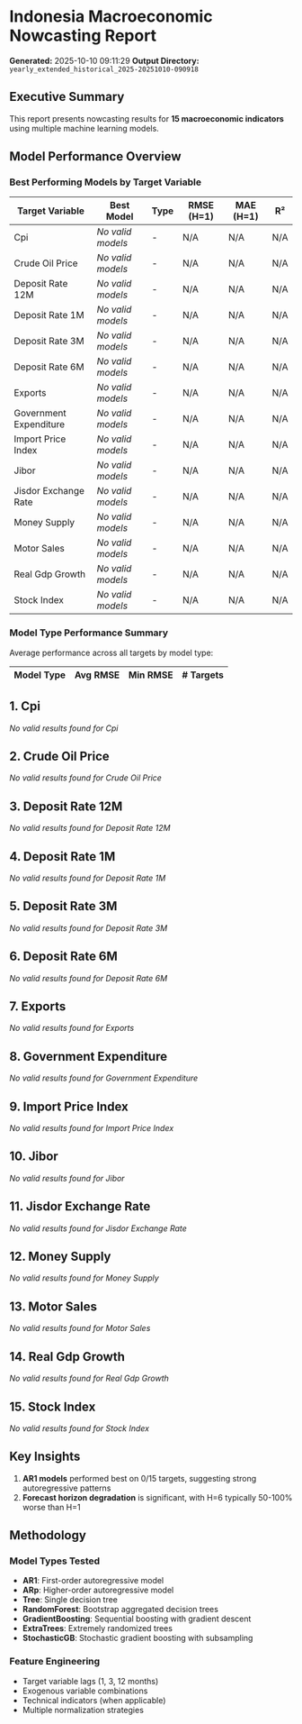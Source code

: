 # Indonesia Macroeconomic Nowcasting Report

**Generated:** 2025-10-10 09:11:29
**Output Directory:** `yearly_extended_historical_2025-20251010-090918`

## Executive Summary

This report presents nowcasting results for **15 macroeconomic indicators** using multiple machine learning models.

## Model Performance Overview

### Best Performing Models by Target Variable

| Target Variable | Best Model | Type | RMSE (H=1) | MAE (H=1) | R² |
|-----------------|------------|------|------------|-----------|-----|
| Cpi | *No valid models* | - | N/A | N/A | N/A |
| Crude Oil Price | *No valid models* | - | N/A | N/A | N/A |
| Deposit Rate 12M | *No valid models* | - | N/A | N/A | N/A |
| Deposit Rate 1M | *No valid models* | - | N/A | N/A | N/A |
| Deposit Rate 3M | *No valid models* | - | N/A | N/A | N/A |
| Deposit Rate 6M | *No valid models* | - | N/A | N/A | N/A |
| Exports | *No valid models* | - | N/A | N/A | N/A |
| Government Expenditure | *No valid models* | - | N/A | N/A | N/A |
| Import Price Index | *No valid models* | - | N/A | N/A | N/A |
| Jibor | *No valid models* | - | N/A | N/A | N/A |
| Jisdor Exchange Rate | *No valid models* | - | N/A | N/A | N/A |
| Money Supply | *No valid models* | - | N/A | N/A | N/A |
| Motor Sales | *No valid models* | - | N/A | N/A | N/A |
| Real Gdp Growth | *No valid models* | - | N/A | N/A | N/A |
| Stock Index | *No valid models* | - | N/A | N/A | N/A |

### Model Type Performance Summary

Average performance across all targets by model type:

| Model Type | Avg RMSE | Min RMSE | # Targets |
|------------|----------|----------|-----------|

## 1. Cpi

*No valid results found for Cpi*

## 2. Crude Oil Price

*No valid results found for Crude Oil Price*

## 3. Deposit Rate 12M

*No valid results found for Deposit Rate 12M*

## 4. Deposit Rate 1M

*No valid results found for Deposit Rate 1M*

## 5. Deposit Rate 3M

*No valid results found for Deposit Rate 3M*

## 6. Deposit Rate 6M

*No valid results found for Deposit Rate 6M*

## 7. Exports

*No valid results found for Exports*

## 8. Government Expenditure

*No valid results found for Government Expenditure*

## 9. Import Price Index

*No valid results found for Import Price Index*

## 10. Jibor

*No valid results found for Jibor*

## 11. Jisdor Exchange Rate

*No valid results found for Jisdor Exchange Rate*

## 12. Money Supply

*No valid results found for Money Supply*

## 13. Motor Sales

*No valid results found for Motor Sales*

## 14. Real Gdp Growth

*No valid results found for Real Gdp Growth*

## 15. Stock Index

*No valid results found for Stock Index*

## Key Insights

1. **AR1 models** performed best on 0/15 targets, suggesting strong autoregressive patterns
3. **Forecast horizon degradation** is significant, with H=6 typically 50-100% worse than H=1

## Methodology

### Model Types Tested
- **AR1**: First-order autoregressive model
- **ARp**: Higher-order autoregressive model
- **Tree**: Single decision tree
- **RandomForest**: Bootstrap aggregated decision trees
- **GradientBoosting**: Sequential boosting with gradient descent
- **ExtraTrees**: Extremely randomized trees
- **StochasticGB**: Stochastic gradient boosting with subsampling

### Feature Engineering
- Target variable lags (1, 3, 12 months)
- Exogenous variable combinations
- Technical indicators (when applicable)
- Multiple normalization strategies
